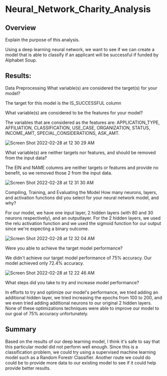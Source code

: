 # Neural_Network_Charity_Analysis

## Overview 

Explain the purpose of this analysis.

Using a deep learning neural network, we want to see if we can create a model that is able to classify if an applicant will be successful if funded by Alphabet Soup.

## Results: 

Data Preprocessing
What variable(s) are considered the target(s) for your model?

The target for this model is the IS_SUCCESSFUL column



What variable(s) are considered to be the features for your model?

The variables that are considered as the features are: APPLICATION_TYPE, AFFILIATION, CLASSIFICATION, USE_CASE, ORGANIZATION, STATUS, INCOME_AMT, SPECIAL_CONSIDERATIONS, ASK_AMT.

![Screen Shot 2022-02-28 at 12 30 29 AM](https://user-images.githubusercontent.com/87248687/155929285-e34ca551-6fdf-44db-81eb-d9740a30b3b9.png)

What variable(s) are neither targets nor features, and should be removed from the input data?

The EIN and NAME columns are neither targets or features and provide no benefit, so we removed those 2 from the input data.

![Screen Shot 2022-02-28 at 12 31 30 AM](https://user-images.githubusercontent.com/87248687/155929371-e2b423b6-67f8-47d2-950d-8d0ed7118896.png)


Compiling, Training, and Evaluating the Model
How many neurons, layers, and activation functions did you select for your neural network model, and why?

For our model, we have one input layer, 2 hidden layers (with 80 and 30 neurons respectively), and an outputlayer.  For the 2 hidden layers, we used the relu activation function and we used the sigmoid function for our output since we're expecting a binary outcome.

![Screen Shot 2022-02-28 at 12 32 04 AM](https://user-images.githubusercontent.com/87248687/155929418-76698d78-1de2-420d-85d0-875a6ed32f7b.png)


Were you able to achieve the target model performance?

We didn't achieve our target model performance of 75% accuracy.  Our model achieved only 72.4% accuracy.

![Screen Shot 2022-02-28 at 12 22 46 AM](https://user-images.githubusercontent.com/87248687/155928573-d1e250bf-3373-4e5b-bcf0-687c4ea6b5c5.png)

What steps did you take to try and increase model performance?

In efforts to try and optimize our model's performance, we tried adding an additional hidden layer, we tried increasing the epochs from 100 to 200, and we even tried adding additional neurons to our original 2 hidden layers.  None of these optimizations techniques were able to improve our model to our goal of 75% accuracy unfortunately.
## Summary

Based on the results of our deep learning model, I think it's safe to say that this particular model did not perform well enough.  Since this is a classification problem, we could try using a supervised machine learning model such as a Random Forestr Classifier. Another route we could do could be to provide more data to our existing model to see if it could help provide better results.

